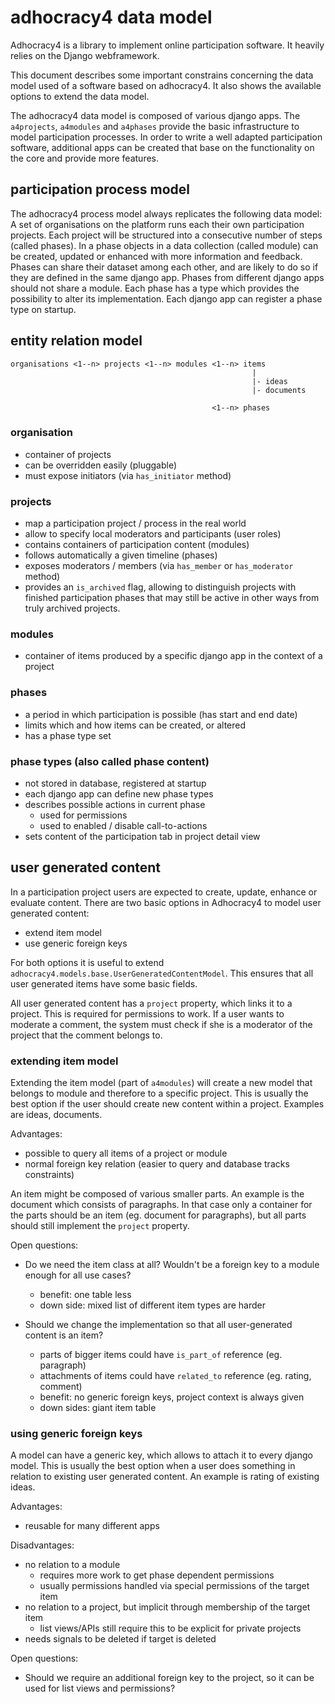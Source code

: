 adhocracy4 data model
=====================

Adhocracy4 is a library to implement online participation software. It
heavily relies on the Django webframework.

This document describes some important constrains concerning the data model
used of a software based on adhocracy4. It also shows the available options
to extend the data model.

The adhocracy4 data model is composed of various django apps. The `a4projects`,
`a4modules` and `a4phases` provide the basic infrastructure to model
participation processes. In order to write a well adapted participation
software, additional apps can be created that base on the functionality on the
core and provide more features.

participation process model
---------------------------

The adhocracy4 process model always replicates the following data model: A set
of organisations on the platform runs each their own participation projects.
Each project will be structured into a consecutive number of steps (called
phases). In a phase objects in a data collection (called module) can be
created, updated or enhanced with more information and feedback. Phases can
share their dataset among each other, and are likely to do so if they are
defined in the same django app. Phases from different django apps should not
share a module. Each phase has a type which provides the possibility to alter
its implementation. Each django app can register a phase type on startup.

entity relation model
---------------------

    organisations <1--n> projects <1--n> modules <1--n> items
                                                          |
                                                          |- ideas
                                                          |- documents

                                                 <1--n> phases

### organisation

-   container of projects
-   can be overridden easily (pluggable)
-   must expose initiators (via `has_initiator` method)

### projects

-   map a participation project / process in the real world
-   allow to specify local moderators and participants (user roles)
-   contains containers of participation content (modules)
-   follows automatically a given timeline (phases)
-   exposes moderators / members (via `has_member` or `has_moderator` method)
-   provides an `is_archived` flag, allowing to distinguish projects with
    finished participation phases that may still be active in other ways from 
    truly archived projects.

### modules

-   container of items produced by a specific django app in the context of a
    project

### phases

-   a period in which participation is possible (has start and end date)
-   limits which and how items can be created, or altered
-   has a phase type set

### phase types (also called phase content)

-   not stored in database, registered at startup
-   each django app can define new phase types
-   describes possible actions in current phase
    -   used for permissions
    -   used to enabled / disable call-to-actions
-   sets content of the participation tab in project detail view

user generated content
----------------------

In a participation project users are expected to create, update, enhance or
evaluate content. There are two basic options in Adhocracy4 to model user
generated content:

-   extend item model
-   use generic foreign keys

For both options it is useful to extend `adhocracy4.models.base.UserGeneratedContentModel`.
This ensures that all user generated items have some basic fields.

All user generated content has a `project` property, which links it to a
project. This is required for permissions to work. If a user wants to moderate
a comment, the system must check if she is a moderator of the project that the
comment belongs to.

### extending item model

Extending the item model (part of `a4modules`) will create a new model that
belongs to module and therefore to a specific project. This is usually the best
option if the user should create new content within a project. Examples are
ideas, documents.

Advantages:

-   possible to query all items of a project or module
-   normal foreign key relation (easier to query and database tracks
    constraints)

An item might be composed of various smaller parts. An example is the document
which consists of paragraphs. In that case only a container for the parts
should be an item (eg. document for paragraphs), but all parts should still
implement the `project` property.

Open questions:

-   Do we need the item class at all? Wouldn't be a foreign key to a module
    enough for all use cases?

    -   benefit: one table less
    -   down side: mixed list of different item types are harder

-   Should we change the implementation so that all user-generated content is
    an item?

    -   parts of bigger items could have `is_part_of` reference (eg. paragraph)
    -   attachments of items could have `related_to` reference (eg. rating,
        comment)
    -   benefit: no generic foreign keys, project context is always given
    -   down sides: giant item table

### using generic foreign keys

A model can have a generic key, which allows to attach it to every django
model. This is usually the best option when a user does something in relation
to existing user generated content. An example is rating of existing ideas.

Advantages:

-   reusable for many different apps

Disadvantages:

-   no relation to a module
    -   requires more work to get phase dependent permissions
    -   usually permissions handled via special permissions of the target item
-   no relation to a project, but implicit through membership of the target
    item
    -   list views/APIs still require this to be explicit for private projects
-   needs signals to be deleted if target is deleted

Open questions:

-   Should we require an additional foreign key to the project, so it can be
    used for list views and permissions?
